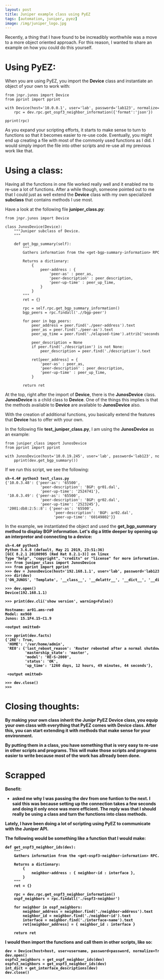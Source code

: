 ```yaml
---
layout: post
title: Juniper example class using PyEZ
tags: [automation, juniper, pyez]
image: /img/juniper_logo.jpg
---
```


Recently, a thing that I have found to be increadibly worthwhile was a move to a more object oriented approach. For this reason, I wanted to share an example on how you could do this yourself.

Using PyEZ:
===========

When you are using PyEZ, you import the <b>Device</b> class and instantiate an object of your own to work with:


<pre style="font-size:12px">
from jnpr.junos import Device
from pprint import pprint

with Device(host='10.0.0.1', user='lab', password='lab123', normalize=True) as dev:                                          
    rpc = dev.rpc.get_ospf3_neighbor_information({'format':'json'})
    
pprint(rpc)    
</pre>

As you expand your scripting efforts, it starts to make sense to turn to functions so that it becomes easier to re-use code. Eventually, you might end up creating a file with most of the commonly used functions as I did. I would simply import the file into other scripts and re-use all my previous work like that. 


Using a class:
==============

Having all the functions in one file worked really well and it enabled me to re-use a lot of functions. After a while though, someone pointed out to me that I could just as well extend the <b>Device</b> class with my own specialized <b>subclass</b> that contains methods I use most.

Have a look at the following file <b>juniper_class.py</b>:

<pre style="font-size:12px">
from jnpr.junos import Device

class JunosDevice(Device):
    """Juniper subclass of Device.    
    """

    def get_bgp_summary(self):
        """        
        Gathers information from the &lt;get-bgp-summary-information> RPC.
        
        Returns a dictionary:
            { 
                peer-address : {
                    'peer-as' : peer_as,
                    'peer-description' : peer_description,
                    'peer-up-time' : peer_up_time,
                }
            }        
        """
        ret = {}
       
        rpc = self.rpc.get_bgp_summary_information()
        bgp_peers = rpc.findall('.//bgp-peer')
        
        for peer in bgp_peers:
            peer_address = peer.find('./peer-address').text
            peer_as = peer.find('./peer-as').text            
            peer_up_time = peer.find('./elapsed-time').attrib['seconds']
            
            peer_description = None
            if peer.find('./description') is not None:
                peer_description = peer.find('./description').text
            
            ret[peer_address] = {                 
                'peer-as' : peer_as,
                'peer-description' : peer_description,
                'peer-up-time' : peer_up_time,
            }

        return ret     
</pre>

At the top, right after the import of <b>Device</b>, there is the <b>JunosDevice</b> class. <b>JunosDevice</b> is a child class to <b>Device</b>. One of the things this implies is that the methods available to <b>Device</b> are available to <b>JunosDevice</b> also.

With the creation of additional functions, you basically extend the features that <b>Device</b> has to offer with your own.

In the following file <b>test_juniper_class.py</b>, I am using the <b>JunosDevice</b> as an example:

<pre style="font-size:12px">
from juniper_class import JunosDevice
from pprint import pprint
    
with JunosDevice(host='10.0.19.245', user='lab', password='lab123', normalize=True) as dev: 
    pprint(dev.get_bgp_summary())
</pre>

If we run this script, we see the following:

<pre style="font-size:12px">
<b>sh-4.4# python3 test_class.py</b>
{'10.0.3.48': {'peer-as': '65500',
                'peer-description': 'BGP: gr01.dal',
                'peer-up-time': '2524741'},
 '10.0.3.49': {'peer-as': '65500',
                'peer-description': 'BGP: gr02.dal',
                'peer-up-time': '2523245'},
 '2001:db8:2:5::8': {'peer-as': '65500',
                      'peer-description': 'BGP: ar02.dal',
                      'peer-up-time': '60149802'}}
</pre>



In the example, we instantiated the object and used the <b>get_bgp_summary<b> method to display BGP information. Let's dig a little deeper by opening up an interpretor and connecting to a device:

<pre style="font-size:12px">
sh-4.4# python3             
Python 3.6.8 (default, May 21 2019, 23:51:36) 
[GCC 8.2.1 20180905 (Red Hat 8.2.1-3)] on linux
Type "help", "copyright", "credits" or "license" for more information.
>>> from juniper_class import JunosDevice
>>> from pprint import pprint
>>> dev = JunosDevice(host='192.168.1.1', user='lab', password='lab123', normalize=True)
>>> dir(dev)
['ON_JUNOS', 'Template', '__class__', '__delattr__', '__dict__', '__dir__', '__doc__', '__enter__', '__eq__', '__exit__', '__format__', '__ge__', '__getattribute__', '__gt__', '__hash__', '__init__', '__init_subclass__', '__le__', '__lt__', '__module__', '__ne__', '__new__', '__reduce__', '__reduce_ex__', '__repr__', '__setattr__', '__sizeof__', '__str__', '__subclasshook__', '__weakref__', '_auth_password', '_auth_user', '_auto_probe', '_conf_auth_user', '_conf_ssh_private_key_file', '_conn', '_connected', '_fact_style', '_gather_facts', '_hostname', '_j2ldr', '_manages', '_nc_transform', '_norm_transform', '_normalize', '_ofacts', '_port', '_rpc_reply', '_sock_fd', '_ssh_config', '_ssh_private_key_file', '_sshconf_lkup', '_sshconf_path', 'auto_probe', 'bind', 'cli', 'cli_to_rpc_string', 'close', 'connected', 'display_xml_rpc', 'execute', 'facts', 'facts_refresh', '<font color='red'>get_bgp_summary</font>', 'hostname', 'logfile', 'manages', 'master', 'ofacts', 'open', 'password', 'port', 'probe', 're_name', 'rpc', 'timeout', 'transform', 'uptime', 'user']

>>> dev.open()
Device(192.168.1.1)

>>> print(dev.cli('show version', warning=False))

Hostname: ar01.ams-re0
Model: mx960
Junos: 15.1F4.15-C1.9

&lt;output omitted>

>>> pprint(dev.facts) 
{'2RE': True,
 'HOME': '/var/home/admin',
 'RE0': {'last_reboot_reason': 'Router rebooted after a normal shutdown.',
         'mastership_state': 'master',
         'model': 'RE-S-2000',
         'status': 'OK',
         'up_time': '1260 days, 12 hours, 49 minutes, 44 seconds'},

 &lt;output omitted>

>>> dev.close()
>>>
</pre> 

Closing thoughts:
=================

By making your own class inherit the Junipr PyEZ <b>Device</b> class, you equip your own class with everything that PyEZ comes with <b>Device</b> class. After this, you can start extending it with methods that make sense for your environment. 

By putting them in a class, you have something that is very easy to re-use in other scripts and programs. This will make those scripts and programs easier to write because most of the work has allready been done.



Scrapped
=====


Benefit:
- asked me why I was passing the <b>dev</b> from one funtion to the next. I said this was because setting up the connection takes a few seconds and doing it only once was more efficient. The reply was that I should really be using a class and turn the functions into class methods.

Lately, I have been doing a lot of scripting using <b>PyEZ</b> to communicate with the <b>Juniper</b> API. 




The following would be something like a function that I would make:


<pre style="font-size:12px">
def get_ospf3_neighbor_ids(dev):
    """
    Gathers information from the &lt;get-ospf3-neighbor-information> RPC.
    
    Returns a dictionary:
        { 
            neighbor-address : { neighbor-id : interface },
        }
    """
    ret = {}
    
    rpc = dev.rpc.get_ospf3_neighbor_information()
    ospf_neighbors = rpc.findall('./ospf3-neighbor')
    
    for neighbor in ospf_neighbors:
        neighbor_address = neighbor.find('./neighbor-address').text
        neighbor_id = neighbor.find('./neighbor-id').text
        interface = neighbor.find('./interface-name').text
        ret[neighbor_address] = { neighbor_id : interface }
    
    return ret
</pre>

I would then import the functions and call them in other scripts, like so:

<pre style="font-size:12px">
dev = Device(host=host, user=username, password=password, normalize=True)
dev.open()    
ospfv2_neighbors = get_ospf_neighbor_ids(dev)
ospfv3_neighbors = get_ospf3_neighbor_ids(dev)
int_dict = get_interface_descriptions(dev)    
dev.close()
</pre>
